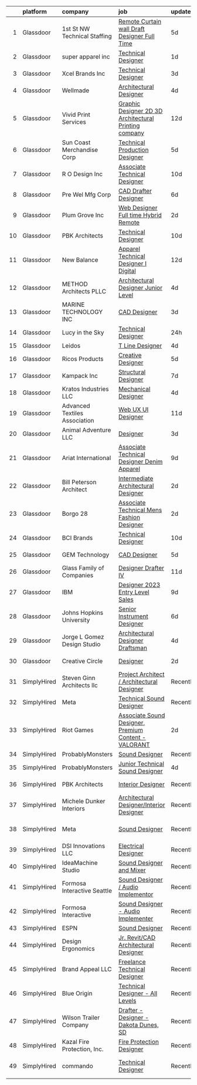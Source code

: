 

|    | platform    | company                       | job                                                                                                                                                                                                                                                                                                                                                                                                                                                                                                                                                                                                                                                                                                                                                                                                                                                                                                                                                                                                                                                                                                                                                                                                                                                                                                                                                                                                                                                                                                                                   | update_time   | location                 |
|---:|:------------|:------------------------------|:--------------------------------------------------------------------------------------------------------------------------------------------------------------------------------------------------------------------------------------------------------------------------------------------------------------------------------------------------------------------------------------------------------------------------------------------------------------------------------------------------------------------------------------------------------------------------------------------------------------------------------------------------------------------------------------------------------------------------------------------------------------------------------------------------------------------------------------------------------------------------------------------------------------------------------------------------------------------------------------------------------------------------------------------------------------------------------------------------------------------------------------------------------------------------------------------------------------------------------------------------------------------------------------------------------------------------------------------------------------------------------------------------------------------------------------------------------------------------------------------------------------------------------------|:--------------|:-------------------------|
|  1 | Glassdoor   | 1st St  NW Technical Staffing | [Remote Curtain wall Draft Designer Full Time](https://www.glassdoor.com/partner/jobListing.htm?pos=113&ao=1110586&s=58&guid=0000018354a64535a25097b1bea659a8&src=GD_JOB_AD&t=SR&vt=w&ea=1&cs=1_fc0f4c9f&cb=1663572527044&jobListingId=1008137470075&cpc=D8FBC54B4F16B65F&jrtk=3-0-1gdaachg9jcbr801-1gdaachgsk6db800-3e9a91714d056c07--6NYlbfkN0Dax8UoX6EQsni4_ZSF9vye0BkMdAXnBGZ9YnjGpfOQl0bOt3kFrViSzQFr14EqibIElTjrJZccCn8qN91SHQGUdmUk16e4WBClmLjT2aAVJ9mTfS_HZ3NWKh4A5QV6Ol30OabgCjv3lea3awZwnYsYcjEgCHP6VpF99WSoDWthMbLlFd_t1XINeYSJ5FGTAKLw2WveUIMgQ-AIy7914HSyaB3PjnNa6za7as3kYbXl-smpvIa_jRD4dlhmf0a4AIf1V_VLBA5ORx2uwQh0EPHXxZWlBaJd5mR1FfYBppQIEckP1gB1lKx2dYipKPQwSNv95EoPiIdCNKRMqDESTYLDZeL8QBjeEgcsNbKIXgtCx3NEYk2AFbmaBDXIwfZzA3djB1Fe2fbO4e7dN-HmEDfuXffzOGgU4BbmIyEeOcZsT767WOM1w_Iu2G6OYNB9UYl2WL1EGtlolmutAfPw9O9k0K99QgvwRzec0GxdToTIrquCogjycj_c46u6ge2yUSSJ8477GibkYIydbHItok1Rp4QePYf3qm0%3D)                                                                                                                                                                                                                                                                                                                                                                                                                                                                                                                                                                                                                 | 5d            | Cleveland, OH            |
|  2 | Glassdoor   | super apparel inc             | [Technical Designer](https://www.glassdoor.com/partner/jobListing.htm?pos=114&ao=1110586&s=58&guid=0000018354a64535a25097b1bea659a8&src=GD_JOB_AD&t=SR&vt=w&ea=1&cs=1_60cce777&cb=1663572527044&jobListingId=1008146285118&cpc=618B7C2C2BCBC227&jrtk=3-0-1gdaachg9jcbr801-1gdaachgsk6db800-86c4b8706e936ec3--6NYlbfkN0AZMDDE_rUF_4N9WIh4-MOWnm0nFfJ3ZxrBrHEqz_nk43ryiagCaAsvSBCAsP8IHVmwjEBUZdJ6KtHhsgTVR0I7-owHsuFvM2rL8Tscngvk4iPHg0ipyPoukRoh9OqYcViVSHQ9MNGIxMrFtPqpCYVLIU9GtjoUT3p278QQMwDZnPE8nHD37B0SLLAYzKvoTaVaD3lDJ0xXAb7ihPtTehSvDBavAapVJCopevv6nqfjo4dJFYeVR7QvZs_hg5l6qG7aNlylPBquNMAWdeUqQnUPBt4M35TCesQ5-h-r_1bdsY4WiOoUSnGitqemt2b3WeiIltrKwmxgV75q4OShnRjlMV1KK9530MszMN7knnp0YRiiJ2TYt3S0pbYdZh8tHKfUafAfPy_rLLWtGgvD3kbXUrk_tbrcEm3fKD5FHCNP3O1a_gIp-H2x4fFmwnySS7ti-FlwzIRQNMVXg5ac5GCU90Jb8TvbaND06H6j7BRoPqaEVwLSsliKmSqlzp64QuD_tl1FeoI9GA%3D%3D)                                                                                                                                                                                                                                                                                                                                                                                                                                                                                                                                                                                                                                                             | 1d            | New York, NY             |
|  3 | Glassdoor   | Xcel Brands  Inc              | [Technical Designer](https://www.glassdoor.com/partner/jobListing.htm?pos=109&ao=1110586&s=58&guid=0000018354a64535a25097b1bea659a8&src=GD_JOB_AD&t=SR&vt=w&ea=1&cs=1_1ff51fb1&cb=1663572527044&jobListingId=1008142416685&cpc=3794EC2BC9A3BB0B&jrtk=3-0-1gdaachg9jcbr801-1gdaachgsk6db800-fb0672eb70e30ac6--6NYlbfkN0AZiaPZyccuKjlre0e0RaBFeO48J0QExrO5hcuLctOVaN_M4Dm3U4EmA6qQ3xZPIUbJLbDWdZz0AUBeqYD_htdieVRMabWGaz8_XfGSC0MVmjCWkXPjfivHOIaH-rB9Ir5X8Ej4A19OVcqyye4ZYJsTlwLRmgBVplVdHYs1kKxEW-MUHs1XV1wSvWChEX0ahDdGyLdjvYBnnMUw2Jv14l6yZHhGKMf8-RfEe7xh7gica5ixUB5fQYiWuMO6C3HF0Ykx5I4ULI0c5AylHlhGw8RfJdwqlPFi1SmsRXrTegCNDYO2nVu2jP5OlK-6x-3PvAnQmHeAfZabY_8FcgrHsRtDWgiPU-A0Pe9rkQZ7XslDvxJPkf-Nc-WAeGZlQjCNkXKCR1OMFxxgd93X12vOVy7_dyatYBIL4J13PYp-Fgoyi3srWqIB4pETCjQOsjdu9bLBCfw5-BWamX7obX86ZJExMT0seAPsPuoVKh2R3-yhOYnh_BBgRplnoQniR_K98kY%3D)                                                                                                                                                                                                                                                                                                                                                                                                                                                                                                                                                                                                                                                                           | 3d            | New York, NY             |
|  4 | Glassdoor   | Wellmade                      | [Architectural Designer](https://www.glassdoor.com/partner/jobListing.htm?pos=112&ao=1110586&s=58&guid=0000018354a64535a25097b1bea659a8&src=GD_JOB_AD&t=SR&vt=w&ea=1&cs=1_5753810d&cb=1663572527046&jobListingId=1008139782705&cpc=572F3C92DFF83E12&jrtk=3-0-1gdaachg9jcbr801-1gdaachgsk6db800-3fdfd6d654192ed4--6NYlbfkN0ACu_hgM4mYOpGjE6TXudS1eLEYdlotK5aSiNrSIRlNjthRZ_bSXJWq_hOJ-BDTb7MhKHjYjqXgaDqxT80PI2lbH0aXEkLf76e59JXPi4qzT9dbsIT3oWrbysrGfe-W_VIhk-AMyJx9rpepATyG5Ij-5FtMaB3c4l_v5NI31377uk4yekz6ZJQdx5VzTGpNaYNIZVu2b6NCSNuNMjahIBbfLoVOpjCdXZO5vjUt1JCLlkueWiyOSstYD7Br9UFknGHH8iHpWAJMcJq7BovoRc56fkMY24syaG4lC2L3iqZWU-4pgCEi2ev5sS9noIFFEfQCjLgjBA94XINSHmFwar6f-JUPce_49ywO70V0k1NdP6qT_Os3Ve_8bEAulwORdYp1BZ4fpWBvOHxc7H6-wZ9VdqgWfGgut7xjTOE_NJhEJVasmLYCfHNQ9Y2M4UtS5JjQ7BBZW4wqZOdTYnogGMQBjkWV6htMUfGoUqf5De2YbDE9AejS1Wt-DXWje6JzJtR9lG9E_2yQuA%3D%3D)                                                                                                                                                                                                                                                                                                                                                                                                                                                                                                                                                                                                                                                         | 4d            | San Leandro, CA          |
|  5 | Glassdoor   | Vivid Print Services          | [Graphic Designer  2D   3D Architectural Printing company ](https://www.glassdoor.com/partner/jobListing.htm?pos=129&ao=1110586&s=58&guid=0000018354a64535a25097b1bea659a8&src=GD_JOB_AD&t=SR&vt=w&ea=1&cs=1_039983cb&cb=1663572527046&jobListingId=1008121826162&cpc=5E31031E1AFF45A7&jrtk=3-0-1gdaachg9jcbr801-1gdaachgsk6db800-6d07501a753a39fe--6NYlbfkN0ACTeRvGRFS6hadW-07x_K1RnsIE8OdH4tufuZ5eRAiXsy0w5YibZOSJfbb0t7u7knGur1MZ-GmDUvE1SOpAWM5qP5oym0oaJHlEaJyuHJIYnySQnGZkAxX0Ul4hjtIbyFip96yasaCS5Zh48T8x1riyFEQNA9i2BKg4LCpvDPQMIE0KRQzSjWGMuHj-d7J9l6CKoEe5HdhndNH7XK2gh9IfKrwoBDma1PzvtDPq65c5fHpnOi-rv9mQJGLT1bSN16n1wRL3FWAQzwGtuK_eagu4MT8Fe3DRmjIi45RSp0vN9AIfw3MowPrKg8RhijxoGeWGwxRMlVeCFhwQMzcfXwh7ZBd3Klky1VeO196HdpNAjcHpBqFOAvgiifAtOodTyQhKgpfwUrqt7WcerwtbURJAhpo2ebOs0Bi-6MbJAVilGQY_87wHU4peZfSyLbs3ooW2WcCeC0KBQVgBiyy9qiNA_lSZs2cuaHe8XBUpfmggOl5k0v3E2j1-g1IwN4Wr4Mdf3hR4TF8zj_hGEctByHqzv99QCX89sEEckE1ck1ygg%3D%3D)                                                                                                                                                                                                                                                                                                                                                                                                                                                                                                                                                                                      | 12d           | New York, NY             |
|  6 | Glassdoor   | Sun Coast Merchandise Corp    | [Technical   Production Designer](https://www.glassdoor.com/partner/jobListing.htm?pos=106&ao=1110586&s=58&guid=0000018354a64535a25097b1bea659a8&src=GD_JOB_AD&t=SR&vt=w&ea=1&cs=1_70910058&cb=1663572527043&jobListingId=1008137199416&cpc=2442D01AF70C0A8F&jrtk=3-0-1gdaachg9jcbr801-1gdaachgsk6db800-da773185c670e28e--6NYlbfkN0C5UWnRkpZ4CrXsKpIDCaiojdb_h4_6OMMlseGPRszr0kXCiys-ukeL3ozNGp3xXKif_RhDllMzCxhputbzGHIIKMSDNdoLROs8W6YfD1MQT3SZx_qi60a3qzH4wNbaig0Qe1WTIUF8eOrGtHKHJMnNWF07rRZ9WJlqKejEE60lXvUg5qhTEdjYOBCo0BVvwjwQEbxM3cRVOPQSOdXrjC2NykthV7RcnUcAnbFdDCMB6IAcjeYvbSL8eOTl2oveglKiFVsSyvM5-6wPnacq6CpWQJ8tFFjUc14XmLU9Dces3nGbeUmFVa_8qlr-5kCbn0SKE9dc9P5dRU-iOEkh7I1HM66gR6gTjR_8rIRmTZOe29CcpbB-OcIYH0ZbWpbmu0vYKHzMY8MqEEdsjH5Dn7bl3x0JJKKwaT3_zJp2hopguaeMvu0pzl2xwjkIZVNGSDWxEfmF-eaWEugGl1Maqs7G53Veq0LQg4Zz1DroADAenlniFQ12duGZp-wSjPfZd3iWdY8EK1d9Ng%3D%3D)                                                                                                                                                                                                                                                                                                                                                                                                                                                                                                                                                                                                                                                | 5d            | Los Angeles, CA          |
|  7 | Glassdoor   | R   O Design Inc              | [Associate Technical Designer](https://www.glassdoor.com/partner/jobListing.htm?pos=110&ao=1110586&s=58&guid=0000018354a64535a25097b1bea659a8&src=GD_JOB_AD&t=SR&vt=w&ea=1&cs=1_a2532226&cb=1663572527044&jobListingId=1008127065331&cpc=C6B4EF5A80B9F897&jrtk=3-0-1gdaachg9jcbr801-1gdaachgsk6db800-6a6f059a62b74bc5--6NYlbfkN0DdLn5tXN_RiyJSiFodarGZFJKa8s6F6AK0THPBWp05MWFlkDe5FfH8HLf3GFvGXhgphSEda0-ScANQdTuD1kd6hcqd1inCz6qe7qBjuVmlv4XZ-BUWa2gPt5lXRrmd0bSCOoOPnohaBGl4Vt_jIDhOrTqEM6ODRS4hXX-jCgYrutc_3ei1JE7n7sntRz6eU5lcpx4fjTithH64B19SKl7Q-AR2f_XtF_tbEwwrFQ3mRwWIkCN6pQug5TiUEkfJlSkS9TrwlhSnhgA8YLRnahcTVxmiXHtREnxtZDil1TjSikHDDfvDXVQtcLoPy3TbI5m9TCwkfCPTMm0EuqLouxhutmdO6kKu2j3tE5vt6rE1lSbxN3ReQJ-4giWalnSlrD9wN29yWmZKthmlN6Dga2cViuirVgZAqxhDigAM1Cu-hqkptr8AhjOXpJZDzmro-PE5-bQgUqjtU7MJxPwLGKkeDQsYKRBJqNwxMdScwCIjOlX-IeWw2hZEPwG53e0noLELmHKPOGshrA%3D%3D)                                                                                                                                                                                                                                                                                                                                                                                                                                                                                                                                                                                                                                                   | 10d           | New York, NY             |
|  8 | Glassdoor   | Pre Wel Mfg   Corp            | [CAD Drafter   Designer](https://www.glassdoor.com/partner/jobListing.htm?pos=103&ao=1110586&s=58&guid=0000018354a64535a25097b1bea659a8&src=GD_JOB_AD&t=SR&vt=w&ea=1&cs=1_1d8d8da1&cb=1663572527043&jobListingId=1008133479848&cpc=721AD2F95FA15260&jrtk=3-0-1gdaachg9jcbr801-1gdaachgsk6db800-c577bee8c3fd5943--6NYlbfkN0DqBLQZNPUdQigDZuXrIinyDLFoYEZxtKSO-x7jr0lSaz2EqCohlXLFrHP2-tcm-Wf9dauRiqY0eNEe8dHkbsCvSrAcaZAFkY5YqIYNo48imjE1BbBmjI5kTsxgygXupIUF1PTnfJ6ZZbDrAooUdUZk0umF7w3OHGDtBGdm2-P7SRDM3hXAOHMa_85FCONX42lZ2qyBDYpUKYm7sKTUoRVGb2Rqc8GAf2GETm8dDCPAGdYrIpDG_HMNHwtyKVJGPGkMVDrHDxmq_FkdpYxBoyJos3o6BWjR8D4xJ78U2kiLDL9AjqK7OIVE_atH_17mbOVmn5NbWuzLlC_cFUF8dw7oiO4UO_4cvnltAXmKEONOoOpTv0fKAtSMpZ3ESCS-_7EIVRZ2-5G70lUHQU_buNxKDC65llj1Vv_ZSjHv8k2cwDDqRvSNXD0kA0Up4ChYZy1tz5sn6YAxld1GoIrXfo0S26zgtphAg0lVoGD1VFQbfUWQcJeU1_oEgopemdwPyvY98KuIgg4jMQ%3D%3D)                                                                                                                                                                                                                                                                                                                                                                                                                                                                                                                                                                                                                                                         | 6d            | Omaha, NE                |
|  9 | Glassdoor   | Plum Grove Inc                | [Web Designer   Full time  Hybrid Remote](https://www.glassdoor.com/partner/jobListing.htm?pos=121&ao=1110586&s=58&guid=0000018354a64535a25097b1bea659a8&src=GD_JOB_AD&t=SR&vt=w&ea=1&cs=1_b8426670&cb=1663572527045&jobListingId=1008145018782&cpc=B576E40E3A51D23B&jrtk=3-0-1gdaachg9jcbr801-1gdaachgsk6db800-d254d9071615cc85--6NYlbfkN0B_PSc7daSNhlNR0QDA1neODQWLhDDIWMNmJ3xpe3-fTjnpbXke-KRBIFipgV-f1nIc6P1xiXu4Y8UAtywwHznROGTK1j1cEaUg7gAQBBIZO9yZNgOHupqJdgP9aH5_VI7gpLf8AcH--nOnCcbrdwr5_maxvr3H6uQcrdxF38VxACpxmTx5wduq0ox7lpJWaRud9IgXQvhMeeAm9UlLffonoyy6DL0lO4i2NUzOMyUJN2ZX-AeF4oGF7uRedoZcUix_jblZzsvIaj2yBVrnsUOpNcqSeUuLGwdWPENsu6WDFLol-JPfYhyY8IlRa6PBCIixLVwdrG0EOC2qsasB1mphLejfuNDr6LTA6oYExadVsTYBW2Xb4bM5ootxxoQN7WP9qmFYgbtSRGACnVXJadDwj2WFgwks5V4-Y5npMO2prkfYXMjrV2iIvp6xG4_C5BA15zAM8kOYS9SQV09etY5OcEHS0zWqyZl3GyjxFqhFTkt6eeMPagPv5w1ZOwMMarE-lFqtE8EagiAkksCajPIw)                                                                                                                                                                                                                                                                                                                                                                                                                                                                                                                                                                                                                                    | 2d            | Cary, IL                 |
| 10 | Glassdoor   | PBK Architects                | [Technical Designer](https://www.glassdoor.com/partner/jobListing.htm?pos=108&ao=1110586&s=58&guid=0000018354a64535a25097b1bea659a8&src=GD_JOB_AD&t=SR&vt=w&cs=1_ce4d5f96&cb=1663572527043&jobListingId=1008127107602&cpc=FCED461B507F18C4&jrtk=3-0-1gdaachg9jcbr801-1gdaachgsk6db800-d43535a1f59fab9b--6NYlbfkN0DoN2eq5BzKfoDMMf8HsCdDjgZQrWdmGJwZKUOuVLdJv1nvfNZMz9Pk-0uOuWNrfrr1vR1_6u5A-ebipbE7jdK8aKD9ZUC9WJVH9O_JaH1pPEs9DL95Vb1tjDOOZdeWAaoFXtonGS9-ISRPLo5SRjc07vG-IqybKSpSkMWqUMAWTzxBO81lmVexk5yjbouJKwpiR-4ljMaQacEj9XVx_OhgaSXjhElUMRFS37lYIH-Ys0_zf0WFlgeSHniwVF1NOsD8WGyrGkXfBr7U2lizI-076LJeZZd7KaD33gvVNjXYYNuGFPjwSg2JSJI5LyUJV49yY2MBsIM6cIgtVd_AtNhuDsFLH7Q6Z5J7pg9pyJAIpVtZPIB6kmjSMCQZkOXRmTIXvDcvZJZ2YCHnpznhqcaPh6owUWDD_f9Pxd0SPApJteLR0ln1l7UcgsmBYa3ViE5N79Bty0I7I__X94S8hPiH1hn_w6GimW8%3D)                                                                                                                                                                                                                                                                                                                                                                                                                                                                                                                                                                                                                                                                                                                | 10d           | Houston, TX              |
| 11 | Glassdoor   | New Balance                   | [Apparel Technical Designer I  Digital](https://www.glassdoor.com/partner/jobListing.htm?pos=126&ao=1110586&s=58&guid=0000018354a64535a25097b1bea659a8&src=GD_JOB_AD&t=SR&vt=w&cs=1_81c863b2&cb=1663572527045&jobListingId=1008121565696&cpc=75B6770C194DCF89&jrtk=3-0-1gdaachg9jcbr801-1gdaachgsk6db800-caa991a41a1d7283--6NYlbfkN0A-NHPE89aMEoKiA8B41Hae2nLWj54W-Qo-xrCvCh0mhHD8GUsE6Bc1X2xP3_XkCS5wGnEYOWzN4bBNNX3rQc64RUPxBSuMuB3Pzi2alplLZrarPEQp7JL7XE6KsqB28vrQtfn9slL8SfrgvMWk-P2w1yz6rnVhcdZX-OG0yoIZnLeivGtXaEONO0907ZE-B6VnageeRiuum2KyL_sIhhDtM_-UYJ4O7SjE1MAd2pPI72bZBFRKCpbV28am7AwFvyAZ4B2q_nTuRqduQlnWM_mpTOM31G6nuwE_3LsJkNjM4euQnCyNbKigKdsSI2Md1173Z-1_mzGMI17ys_h1Yvic7bwQVV2MU3m-HxrcKXJrAeQQmt58qBcC2INmojXF77YIDHUcniS3cD7dmCDMcjnc2NlWtGnkEcqvzTF1CWEOC_xrfBfB-I_Gbpm1BJkjY4xYDvLeNgxGWjvhSwgkXprN-W5EXwGB5fQAHV777mvU0vOQUkxnFudJzt9PLwKc8SF3AyF5quukTYdVIIqYzik3wJHNx1N-JI_cyE1tgn-A83cilMaP9fDDmEsRI2nLDbRLEUUnwTyQvI55XfMhQpzm)                                                                                                                                                                                                                                                                                                                                                                                                                                                                                                                                                                           | 12d           | Brighton, MA             |
| 12 | Glassdoor   | METHOD Architects  PLLC       | [Architectural Designer   Junior Level](https://www.glassdoor.com/partner/jobListing.htm?pos=125&ao=1110586&s=58&guid=0000018354a64535a25097b1bea659a8&src=GD_JOB_AD&t=SR&vt=w&ea=1&cs=1_907c29ef&cb=1663572527046&jobListingId=1008139477616&cpc=BA15C3E50D27FFE8&jrtk=3-0-1gdaachg9jcbr801-1gdaachgsk6db800-730ea9e80ff0cf51--6NYlbfkN0CO3DEfAY9A68AIVwcxeRGvQUfeLcLgbZIyCfLEHxv2SRUguGQXX01tauBnKbwiJi-mHO_UVKTkaEtvjwLDJXQBP8NX98HXR7Y9Hqd4iEpvUiBi889aqHccLsf8k9cG59role7ayPcH8Lblwp_e1HrzlBEh1TvVLBefB7FVEAGoDpuvBLIDoDFg-Xf0o1e2kbvQ-_PSjNPVSATlprYWshSWhPNTQ6qggKA8n6H6CTkW59L-ASeSa2_8I9MUTFKwtkoixIUca8Z78sHKfilXAcotp4xFXPIdRsbcEGS2Kij-27_hK-XXI1406vsZszJ4fMVTIke4PCS1VsT3oeowTdKCX3MbzrsZSNKM365fx5b2gq1hzNLnsB8LqD9TO-h07QDqjbSiVhgGe6aZ2bYqeX42RpfNmm0mbz7pi4qNSE8EIxLCcJ6-sVr48zV8WUf2YiscXgTSXHYewl_gLOvVkd6Duo7rkgZQ1hsIAcckUNJjaTj_DEgygEkhWqesLMmpVuQ1o5VEQtUtI2bvH4WTywoV)                                                                                                                                                                                                                                                                                                                                                                                                                                                                                                                                                                                                                                      | 4d            | New York, NY             |
| 13 | Glassdoor   | MARINE TECHNOLOGY INC         | [CAD Designer](https://www.glassdoor.com/partner/jobListing.htm?pos=111&ao=1110586&s=58&guid=0000018354a64535a25097b1bea659a8&src=GD_JOB_AD&t=SR&vt=w&ea=1&cs=1_a139197a&cb=1663572527044&jobListingId=1008142820997&cpc=F7BD8DA794B5A532&jrtk=3-0-1gdaachg9jcbr801-1gdaachgsk6db800-c552712f3eff5b97--6NYlbfkN0DnKMeVWGYxsKGFehO7h1fu9D8UlMYr_tQSZ34UPFIU3SpKgre8vLyI5_4N_n5LqR9MxCEkWtlbstk7N8MWPHwzuFPL7imSxtLHhLpz-HPOI6F8W8RtHfhM8Z8Tknw4qdusNzsTZLKLGm2zazv5GHhs3hQLa_WHrdKhEh5hIY0n4tNKBY2soaM8GVfxkMqEMMa4QonoBSr811iabpBht5sK5zsC22PYu_yJKP29v0mU37zVFLrVJRGEWYhG043jxh2a0giD2wVAuoi96YCKRH5dZC1HDXE290qunyCGUnezLbehprv0oTlK68mOM12EFGtLFD6kcuxZ79-8NoUdpWJcLgo2jHELTiOy47wA0vveMgOF8h1geRqwnCAC6GwhI3s7VajvI8jLkkV_I8NE6J91NV6RM9cc4goDfsVwRmFoS_kz1aQ2EA_OjULrwcc2L9XZLxIjGi4ZS30DavcYvyoDY5iU86SEq04A562zoW_EIWVHZAQ_usNU1oB3dHIDpiGZGeUuK2sFPQ%3D%3D)                                                                                                                                                                                                                                                                                                                                                                                                                                                                                                                                                                                                                                                                   | 3d            | Wentzville, MO           |
| 14 | Glassdoor   | Lucy in the Sky               | [Technical Designer](https://www.glassdoor.com/partner/jobListing.htm?pos=115&ao=1110586&s=58&guid=0000018354a64535a25097b1bea659a8&src=GD_JOB_AD&t=SR&vt=w&ea=1&cs=1_85ec2c44&cb=1663572527044&jobListingId=1008147325335&cpc=59DF70BB7E75A6DF&jrtk=3-0-1gdaachg9jcbr801-1gdaachgsk6db800-e57420db33678a9a--6NYlbfkN0BHIfC1zsKGIu0R3teaIu8liT7fbRNLaQeDQfcPJweUK3vTeD_DK7dPNXKQi6WgmOZn3W7Pp75cxYGoTujVeH1kbkXd4zRAiX48M95Jcyae5Hc4gSfmL_b_dMFScWiWFik2y3L4SZ1njdqA3Ef8PJ-PGi7xtLHsFICSxf7nocEIQ3uKzRlkthsVsG8o5iBPDspj-qXCIp8oOQGMNbrkhRJ0bgbQDv-sUB_Vdtow2omst2Qeb10Aa4XfHpuqH1SJmaMvAGs4EmZTMhgB7nruXFwKEkyifvJ-P9N3SU2hzJFKObAF1OVXXBbbbfcKDgUqwOC_q7x_mArqbWTofEKyolHczWI_i_HVgWEOUfvxWH0wxuoq1vP7yv5xxRiIoMV7VmWLr7k5Tat2fbUVVZDNHwNXt1NIrbUfvsEzicyG8zvIxJYTaAuBySDVDbwKjSwJ4McpUHoFr9L4LjBlAdfmbvVMbMmfHIv2TeV_84F-42BzQmPChgwpwbz2zo2mqfyFV9QFhVte8HYxKA%3D%3D)                                                                                                                                                                                                                                                                                                                                                                                                                                                                                                                                                                                                                                                             | 24h           | Los Angeles, CA          |
| 15 | Glassdoor   | Leidos                        | [T Line Designer](https://www.glassdoor.com/partner/jobListing.htm?pos=127&ao=1110586&s=58&guid=0000018354a64535a25097b1bea659a8&src=GD_JOB_AD&t=SR&vt=w&cs=1_fcc1e6e2&cb=1663572527046&jobListingId=1008139939161&cpc=CBEBA1A9D941894A&jrtk=3-0-1gdaachg9jcbr801-1gdaachgsk6db800-7b3aa6fb93e1e9c7--6NYlbfkN0CZUO70VSdYKA8PR3jfrSh5ljhqJhfDt0PzQCMubt8cRihWbmqO_-Ccw6DGinMZCyJ44qOBz0TUFwEUm9tkKaxW4IQUXeMBbQvpqG8xBq_L1qQ9EObqvYYjaZ__WPEqFX2BS0wBHeXAz2Ce6EmpgngxQRKxFOd6upkWMDjksiZy4XwKw8QmspI2ruFSCad-F4USYaFfuncEuC0jL-UfXqjvq1anY2sOns_HR_oyWFVFlXCL8MxpYNeoYCsbJlC89wtFhM9gidnLjRV-KR_XN9nXMGcRuJ_3ep0Xb0JU-yIeBkz2wPOPC4XweqanvFLABI8f4ZX8njcbjMVRM1TQKHjeOl0yQXLU4Bonw2_Vu1ZEfoqxrGmjLjl5vd3f3UP9nFHQCXghuyHpsRSk6x0HZgCAHCSwr1g9Nj1D94kmZpt2Hj1Rpr1j07m6fIPiW5IAmwOfUPxe6aCbFZnBPvZEEkZfg1r7MLnXJZmp337IQVC5-B4iT8bvUuJq1AViei_2vAqyJr4AmGhv08esVc0-T-7zcZsRexhK57IXPpzFAyQIHqMzbW49olo84TTu815dvq5dRPUkQfwU5S9O1cPsqRe5Rw-szLPoFli5Es6Mg0KLBw%3D%3D)                                                                                                                                                                                                                                                                                                                                                                                                                                                                                                                                                                     | 4d            | Chicago, IL              |
| 16 | Glassdoor   | Ricos Products                | [Creative Designer](https://www.glassdoor.com/partner/jobListing.htm?pos=116&ao=1110586&s=58&guid=0000018354a64535a25097b1bea659a8&src=GD_JOB_AD&t=SR&vt=w&ea=1&cs=1_998aafb5&cb=1663572527044&jobListingId=1008136788234&cpc=F1F9710DED3F09F8&jrtk=3-0-1gdaachg9jcbr801-1gdaachgsk6db800-94aea70df87f3616--6NYlbfkN0C7hRoe8dKM91MBFwFMF3XziUlEj4l34Ns_Gc5vUFVJG4FTK3J2_8pq3mg_VngoBsoyHaJuwff-cyJFqlmQS3F8KkjiDOJZRUcQQLnXpJchxqbWTRUu8KgMWmnLV74_AUvj3dRUcctlXYLGF8lFZ6btcCHoSX0I2R1H3009YKqv6-KcglTwWf4kfgmBQ-ddxwy0DegU4wz8SlE6y69NiJBJPBOUCTiBHx5IqtyPu70vFXjjrUhh-dahMYmBIXl0aGVuOvd6_SLGs8Jjloehj018sHz7_S8zPXRx4dOP1vscLZvCay9lK2Mv-YWO685t-JhBIc5bNAY9riyhpZ7hjuhv6A1rEK7m_efEQeXCf9ip5TgXwSxgAlC3Aklukx1tDRh-LF1cEJqD-xmxmLno1a8fjL1QPpZ-Dt55ygNelAXe25gOde5VNcWvTG2BvpjSk-QbAV6LXW_sMRPgxDUk7pAn2X9WO9DwyfitxsQVNeLlTHZGQwKquSxmyYir3Vd4iyc%3D)                                                                                                                                                                                                                                                                                                                                                                                                                                                                                                                                                                                                                                                                            | 5d            | San Antonio, TX          |
| 17 | Glassdoor   | Kampack Inc                   | [Structural Designer](https://www.glassdoor.com/partner/jobListing.htm?pos=102&ao=1110586&s=58&guid=0000018354a64535a25097b1bea659a8&src=GD_JOB_AD&t=SR&vt=w&ea=1&cs=1_2b24430f&cb=1663572527043&jobListingId=1008132375357&cpc=CFA39641A7A04FFE&jrtk=3-0-1gdaachg9jcbr801-1gdaachgsk6db800-53beb2f25d04853a--6NYlbfkN0DeyJ4CP5CzwT7broxeUwKBt3co1QwKwWitRQqJu2WRZ7VTCBHWaFrMkiNi36-vyiZdpIXPld7e7cQL9hwvIUxfSWFK35_dzH3gtsMurDeUhhrRkOC03svqs1UTPcDvztMXMzRLAV0tuivAPZ-Usbo2KDiCZqFfB1RxtmMryWFN-oM9AULwYIrRe9vHymEFUkKZ9YLtzHsGeNiEu2UBDggJ8hvPhI1pD1PN7hZK4n-y4LhdlI_ir5bqT90G9xHj-N-RhO21OUpbLeQsPsumXywr1GoN5tcFRWi2b5YbTsvxLpxSTt9CrclCm0IMpW9vWtf7Vj0vQSoS1zyVhT7u18tw_jSp-msDEi_2wt3-ORVfmLNBVszqlrYAE2aMXlkS3LwzUOB7zwTriZMMMVQG8ZoLvG_z4z1bYCadeIb_pHHBfIcs52Q6Qyp8URWlnGT1sNJwHqaR704BqU7c3LAUbn6T82CXRcybwCPmn-eWBXd4pfoONWitReB_FkdRzWMVpzC_TkQKF7EKLQ%3D%3D)                                                                                                                                                                                                                                                                                                                                                                                                                                                                                                                                                                                                                                                            | 7d            | McDonough, GA            |
| 18 | Glassdoor   | Kratos Industries  LLC        | [Mechanical Designer](https://www.glassdoor.com/partner/jobListing.htm?pos=118&ao=1110586&s=58&guid=0000018354a64535a25097b1bea659a8&src=GD_JOB_AD&t=SR&vt=w&ea=1&cs=1_eb746d96&cb=1663572527045&jobListingId=1008139166957&cpc=AE9F6614D4EC1B58&jrtk=3-0-1gdaachg9jcbr801-1gdaachgsk6db800-fa21016ab7eec0fc--6NYlbfkN0Bi-g4OEguhQEx4pjzkmulzkFDPdVMQm6g82nLRMcVRUPhuZxF0TaNmbIfqsyu84hkBoOgQYzjdaMcxkfTIleEjyzlXZDzX03273KK4QzqPvCdUskJyLXXZ4ZVK3gFGGnQSilpeSmydKJRzSXMQMzmXaCUx5Lx0x7rWoo6k2d_NB_urN3P_rpUGETIPOGmprtoQJT-MVMQEh2Bc58vuoFMQ0jMQfbvshu816O2VdlEPUb4wYCDZhv5hRPlrIHQJ9wZ0wvDQQO11Qdr1ctqkHRxNkujBNrCiVPT3PumnHPEgXHUrkEnAcecTtf1qGqIWKT5x8hEQfhaYECBDiZly0uIptXHT1T0ZgbOnkPCnrChV0mWA69WQQuQM6jLMdSinHRM_Y_u84CjlV-Kkk5WIqKEs6IKHUp9wgqG9eMFtEmoT-zvyFtMGUVIAn8CHDXzW6O9U6BhVNvmYV1OG3pRe8ABKHBDjoT0x2txH_DskNOz5-jgdLmKz38GxyHJ_tbnJBZE%3D)                                                                                                                                                                                                                                                                                                                                                                                                                                                                                                                                                                                                                                                                          | 4d            | Denver, CO               |
| 19 | Glassdoor   | Advanced Textiles Association | [Web UX UI Designer](https://www.glassdoor.com/partner/jobListing.htm?pos=128&ao=1110586&s=58&guid=0000018354a64535a25097b1bea659a8&src=GD_JOB_AD&t=SR&vt=w&ea=1&cs=1_1fd6ae2f&cb=1663572527046&jobListingId=1008123545453&cpc=217C45A42544DB93&jrtk=3-0-1gdaachg9jcbr801-1gdaachgsk6db800-8f0f2da3bcb0ded4--6NYlbfkN0BnYbzg9_0OBxfyaC-dC2htIGp3bt0r_Vee4_7uMe98bPPG6yOg2WXqdwhbC791_U00MfwPJQISugkbvt-O9m_o7FpwY2dPKxYlvJWF88LUJU6-PJiA7au0MbT7IIdJhkiVldQN1GCcaP9tiJbH74WPbddeicnz4Ug33P_R2i56xQ0xZRpWPjA6-NfGZjbRXWvpw-ZJWBsJf1p-rWygYie2moXV_OCysPSQdcVIPpp3Sgqbj9ZYk76NGEmuvNnlFV_2Py_ufX6T93Gcn0UGE9jOsBcIWb3gYNg3i8lzE_HC_MGm2fLb8FnK0zlOQfulxhV6KhdJ3w32D55krFltJHnnb5C9YyoHwbDTgG5I_mX-1mEvE9YoJLMEl1DSZ5BgivYvXP4tOsanPQWCW0Ii-TvTfrj6_cy4KDvQgvkyBUMGKjHLuSs8TwCDWlhO9zNhQQLUuL4jfpiiCEm-uzGwPcacIB4CjOzVr9GnrhYc9nXn2hQbTdJ_npNp)                                                                                                                                                                                                                                                                                                                                                                                                                                                                                                                                                                                                                                                                                         | 11d           | Remote                   |
| 20 | Glassdoor   | Animal Adventure LLC          | [Designer](https://www.glassdoor.com/partner/jobListing.htm?pos=123&ao=1110586&s=58&guid=0000018354a64535a25097b1bea659a8&src=GD_JOB_AD&t=SR&vt=w&ea=1&cs=1_7f335878&cb=1663572527045&jobListingId=1008142599857&cpc=9FE5D8D7282D4400&jrtk=3-0-1gdaachg9jcbr801-1gdaachgsk6db800-4cdda9c1c412b6ab--6NYlbfkN0CqTtfKULAIY8G3emtqEe2eFeDBhpSrE3Q9YXdTXeY-yP6IoMhZvJZAYKvxLuAuzqarsoaYDQmhhue9nn1Oii2osifnc1u1JOrsKl1138YxqF1xpILDVDe5hJGnJG6LAwKCTiVO2iMLcrJOAxpYDTrSVFngD8hKem3p5v6Ro5_qPWAzAVmFHuFuc3Lz7S2NnjnnUMcdMEODL47GeFop5g3HaC6grQm6OkhqV9xjgTlNZzvFmBXLBgzOpQsLpeuHSR1G0_dDpfgA6d2-35AeeTlJ-L4zAg7WQL8pGEWF4m9XGNCc33DcvrpgHm3K2t8NUsjFgwQmHLtRcTjk1tURv0nRbs0LTzaTzCs0nCJN5olkpBcWEi5AEQzH0n9rfOD-Fw_Q8PUCxkwI0t9_XMhJr4h2fFV3_Luj9Smx7UekQoskAUMeNlnVwYL-VwBST0sRdk8va8HUo5ozkyXcMiuZa1uFodV42m0lUk3wN53wDRh6XeC7wzb54Hb8TC6WKiytt78jayGVP7SkCw%3D%3D)                                                                                                                                                                                                                                                                                                                                                                                                                                                                                                                                                                                                                                                                       | 3d            | Hopkins, MN              |
| 21 | Glassdoor   | Ariat International           | [Associate Technical Designer  Denim Apparel](https://www.glassdoor.com/partner/jobListing.htm?pos=117&ao=1110586&s=58&guid=0000018354a64535a25097b1bea659a8&src=GD_JOB_AD&t=SR&vt=w&ea=1&cs=1_f7f7a572&cb=1663572527045&jobListingId=1008129029748&cpc=A356F292FF34F670&jrtk=3-0-1gdaachg9jcbr801-1gdaachgsk6db800-25708ca125851eff--6NYlbfkN0BdTvIOSkkhPqk5XtEUUxYF-c2JPALm44YEsBAniHG49kIvUwhJM3zakmZsJ-srqddvtDQF57vEfogU-1cJ5AImiB-OnKMgskwMWVXyxOfJsCYSUZcIqKELsWp7m43HcOte1AIwULc8qkfut_F_03hNlLRPtLh4UjTwUeIB94a0G3ppj44BFUiVzcXrQItf55WtowuA4wWdSVqc2l4n521ErTL4zoCrEbTksw1-NKcs3p2QG67O3CqMt5YecBKOQHgNtEAy8vSIXFBYeVRbWD5r5rby7L72nFTdKFZ21P4Xn3LeBo89UWN_UloH597XvhzG9SyD7qVHvRGWg3lacxPX6c77jJYTW8kmA9warecepJVj_sLHQd8KRF1EoUFjmVxWwyZ7ovB5oLKQcDSgDXfxthdMrqeWCsczw8bKa7uc3M92vm-iEXf1HrClpId8J65aAc3z41B7jaF9anjAchyZk-4LkG6a8Bs3q46LIQGANfh0g679rWQ4-Ji0fkW5sHPqDHQMcwxm_DyIA09_078kYHszspm9Qo2cCMWWQG0SWQ%3D%3D)                                                                                                                                                                                                                                                                                                                                                                                                                                                                                                                                                                                                    | 9d            | Union City, CA           |
| 22 | Glassdoor   | Bill Peterson Architect       | [Intermediate Architectural Designer](https://www.glassdoor.com/partner/jobListing.htm?pos=130&ao=1110586&s=58&guid=0000018354a64535a25097b1bea659a8&src=GD_JOB_AD&t=SR&vt=w&ea=1&cs=1_6a0e079e&cb=1663572527046&jobListingId=1008144845984&cpc=39A4E8CE329AB187&jrtk=3-0-1gdaachg9jcbr801-1gdaachgsk6db800-12edb2fc79f1d6e4--6NYlbfkN0BKgzQyzTF1Q9mOsR1amaS-juVGLjHt5Cdom-gEF9y-xaA6VVL5_C6wdoxTGM9e9ySI-PuGjnU6719-yRuGeTs8Uopc66tjHu6RoIp_coyiPYQ-HP-SQD1Pb3BWKsKGzM0qXz6_LTWBvfGDBfqBfnG88R2G-xUA_mtmrgbvzjq7CAVoVunLVWRHzcefJ-DJTuf57PjtCtjwXoftuMjjOA5pBMHjMS56QrMDrHjTu2OK-wIoJ67ZBv5oAUbm-pH5RbCxGibnFqa009a9V_cOQy_Z4p_Rn08hljK2e0zNtswuM8g_iw0BSVMQzmMODHiYln_RDqXCJsrNtfEW_HByIJVNJIlGsMbNJz8iQNQTWXNuywclYy4fB7IhsnINwClO3zfIEKHKDoghfcbU1Z51nAPjxk0sNONvxeb3nACXwspMxy_r2m1LBD_yEzSYxAgT_UOKz4xlGsr30LY9mSfjBvURpfSuFQR6cjn897rbv4srEpVlwHc5n-wlUsDEqG3DrJogEbyJ0Ab3VIK0HQEInwb_)                                                                                                                                                                                                                                                                                                                                                                                                                                                                                                                                                                                                                                        | 2d            | New York, NY             |
| 23 | Glassdoor   | Borgo 28                      | [Associate Technical Mens Fashion Designer](https://www.glassdoor.com/partner/jobListing.htm?pos=101&ao=1110586&s=58&guid=0000018354a64535a25097b1bea659a8&src=GD_JOB_AD&t=SR&vt=w&ea=1&cs=1_066d759f&cb=1663572527042&jobListingId=1008145010786&cpc=A4354B06E837AE94&jrtk=3-0-1gdaachg9jcbr801-1gdaachgsk6db800-2c6a5460749bd815--6NYlbfkN0BKgzQyzTF1Q9mOsR1amaS-juVGLjHt5Cdom-gEF9y-xaA6VVL5_C6w3fS-G_PAMfEcOJSqV6QY5ohXz_N1_jvG5eyS8mDgZu_YfUr1Dc5V0a65izhkxKETtAqVwBUo9DVEuo8Ut1gkbRhF2M0FEyopv_EtjNwXg9ft65KoDKVpB851krECRl2cd0WbHkeXdp1gFcI9Sylh7Se6hOTPpXzUlvzr66dJuY8-c31cvpnJ_j91Sh8xfNAU2DsWuhLhysDITVNpocdrhGsmwvFp7TpeeZ30izs7XdQ0HK0IajzHy4madj7ryFz6ln3TCgqPcUci5EXD_NQlDoN4KmZOnxWKnUCQBxTw-3y3mJWa63-nOOGyP2_x49J6pRzYpadUL2WiAF7H307pRANDVo1ryikAN6Glp6BIJZVuC5A7Lg5HNgvjxM5TxNllaTlr_jAecnOZclRM3ezOuT1l0dzzcfSby1mPKQ71RCoyM90HTuOw0RcG8AH6SKJimOrKOnlB8YzXbORXJC2VGPmuS_2d5ImhrTXQyPutDt8%3D)                                                                                                                                                                                                                                                                                                                                                                                                                                                                                                                                                                                                                    | 2d            | United States            |
| 24 | Glassdoor   | BCI Brands                    | [Technical Designer](https://www.glassdoor.com/partner/jobListing.htm?pos=107&ao=1110586&s=58&guid=0000018354a64535a25097b1bea659a8&src=GD_JOB_AD&t=SR&vt=w&ea=1&cs=1_1e437257&cb=1663572527044&jobListingId=1008127305826&cpc=9BD6F46E070D84F9&jrtk=3-0-1gdaachg9jcbr801-1gdaachgsk6db800-f022f92527af52a5--6NYlbfkN0Bzkuy17zoNwKMVjyusHhR7JNYo3SmelKzW8jp1Pa4Tk2raGOEy5KgPaSY8Cy1FQTiW9lpKGbNDK3FgbuH07q2AeFxVSyXeaxt6jkkm0rPtHqvvOthp3yhhq-vpy_oARSP1Q4I01e2ysItWMMRB-xbKbo1pjPCVXX-sVF_0qr1quoGcwhWA_x084PXtrDoCBO4eKYkXNRjtTrG_E8cPLnZ_wUz0Qqo2f85TTg15muIMrF9JO-qgLuoZeTAxTnl67qj0taQqrUwgZblgm82XBcZmzdlrALuKUUhS5oyNWZ-8UsTxrbvdX3GkV65NwyGRFhOQqZtYY6VuZuZTIaJTcnt-Aq9k_26dRujmX2SnITjUqNr_jn4me1eTanak8xp3Q4haPcHImDaYxYSaqtc8QeG03FjxavjKsxOcozS8RsbydLTGMqfLfZ4NhSMuJDdgJl3ZS-qaYlkXjwjTcBe0LnCc2jMfpzwADnbAzPvLEd1GpsCLmmXXL0cQbDxD8KQ-ClY%3D)                                                                                                                                                                                                                                                                                                                                                                                                                                                                                                                                                                                                                                                                           | 10d           | New York, NY             |
| 25 | Glassdoor   | GEM Technology                | [CAD Designer](https://www.glassdoor.com/partner/jobListing.htm?pos=122&ao=1110586&s=58&guid=0000018354a64535a25097b1bea659a8&src=GD_JOB_AD&t=SR&vt=w&ea=1&cs=1_1c6578be&cb=1663572527045&jobListingId=1008136451974&cpc=DE56C24FF6DEC286&jrtk=3-0-1gdaachg9jcbr801-1gdaachgsk6db800-f7544a253d30438c--6NYlbfkN0DlcaguI4sweZRKJTadbViwUmuipadyC1IVR7LlJxAnY6-DG629ozWQxJa9hQht6fQ42Jge6XkRsQndyKoxxMQPsjYtjsDn1astlF5gR35Lo-vkt1GuCxOowR9ewTyavzbf1PD5EZW63VXJR2zrTdcL9ei95e08zeQVGKl1WOaopv1Da2yl9mhtgCbs-4vpaNUkjXk0CPD-x6VRgWiWMHtqGbkepkztp5iw7f0E7dYUASNE11uOL5G8TtHuTUQ_7PICIKKCOKnXC7twKK7lrD4maKRq_DG3iDmnsiBuAuSc4wp5EvDPzRfsBoAJNhpYzcdt0HuEyLPRpWmMWHo4dOESy2W8tkTSKyJJxNhuiHhY8K6oY64lZfqhqVb2dGdWLaffFg6dqHUC_l53uaGIpm6BAMOHpDpCcC5EMbXAtcTQuyMgckXxcFjHiTkcuHrEw9ViVxrj4xf2n83x9uiLNdeswhDSykxnHRg3uWMiB1_TdXFCZE49r4urDYPg5nIOXBI%3D)                                                                                                                                                                                                                                                                                                                                                                                                                                                                                                                                                                                                                                                                                 | 5d            | Oak Ridge, TN            |
| 26 | Glassdoor   | Glass Family of Companies     | [Designer Drafter IV](https://www.glassdoor.com/partner/jobListing.htm?pos=120&ao=1110586&s=58&guid=0000018354a64535a25097b1bea659a8&src=GD_JOB_AD&t=SR&vt=w&ea=1&cs=1_03e4a3f5&cb=1663572527045&jobListingId=1008124327181&cpc=81AAE51C33FDE227&jrtk=3-0-1gdaachg9jcbr801-1gdaachgsk6db800-9d19aaf77a4c1011--6NYlbfkN0BqwV9D_Sb60k6NVRlUd93qPdfgvcIPVUKG5c7ouQ0b-ZK1HG7Uvdun2mtuzYnaUVXfPUw_KPPzaktIEa-JW6XVquPgeGKgrsVN4lQsMenMDL885UET6qMI3o9_npYaFFTNEzlW_iYPK-OmBiPDFB7Xw2d7V4tQ9WdOZ3zO4DMr24ysWV64jtNZsK2mD9V45ahbKdJt44aA1lrfwyWhke8b2yQl04KqZfQQhrmnt8_B5nAh3wbfeNBtUnQ7l80Nxy-p1NgX6NJQtC2yQgLa7MoHGTkkCg2nLg06-FYFpWKm6diXaUTKqXTAMV2rECMiFKd6fldl5bFmKJi8-SUTWlYpYrzTWCC9OxTPzirwcqkGjw-dWXnwQTyYXdz4bSigcYb2ApdXywQDImJOVRSojvL8eUzSnGrFx4Vh_yMtG5ismyT41HJ8sgXcZVXmT1SPzetX3krh5XyJJ3_60aDZuevg_3z9wfUuh8pmtLc_Y4U2yyvpGkN_4YMKsICQTjzmUdVKBsxaRmT5rloxYA6WeeKw)                                                                                                                                                                                                                                                                                                                                                                                                                                                                                                                                                                                                                                                        | 11d           | Midland, TX              |
| 27 | Glassdoor   | IBM                           | [Designer   2023 Entry Level Sales](https://www.glassdoor.com/partner/jobListing.htm?pos=124&ao=1110586&s=58&guid=0000018354a64535a25097b1bea659a8&src=GD_JOB_AD&t=SR&vt=w&cs=1_b36bdd01&cb=1663572527045&jobListingId=1008128772292&cpc=217C45A42544DB93&jrtk=3-0-1gdaachg9jcbr801-1gdaachgsk6db800-ac67045961d7dda5--6NYlbfkN0ASsx9s5kYVCGTGnmC6Xh9NWSoe0erEY_uce-MxN6cSfhCFF8tPJks6RQ6ru_yf5NKDqaMcjlkCnejbZMc2kfmAeFytjFSPIe7XmznJcN8GPtPmY5Pv77bEvtALpt3p2I6vWV56CRZ5FkKIQsQI59-GlTpq54Y4bvmWQCWd13zv5NXc1uDLpREDW066_CdHWuEOtuk-7_DhrTc-AtTLnRMmqfmq-zku7N19_B91VsdBTzg0XzgY0__ehXEu4PeJFfb0ecj4zyO86wPpNAPFYONzK4lozMCqhW8v979HPBuIM-Kfl6YNMxnb47O2X2X4b12NsXQB0D6nJ7mWjfOcP5tjSLn8KUzkaF7LZ5ZRkLO5E8yNGOED3wTmkD29xdpB7c_gY9rgt8Gqfd-Y6NaWhpYHqmummnKcQENZ9oTA3I5wLfbSuEyRBRXj4KXHDSl3Xz_tDZFu_Wr2z307OEchKZuJv5zP82XIxqe8r8L7CrOrUFGC0-FmorX3_efKL_EUI6ktL-_YXO-dz8I7dULyJ97YOQlx3ekmNs3YcjZVcM-BDvnulSALQerluDPYTjjxbPISDJZnaC-fIXDrzI5G1vIS-K8GyIgQ1Se7xxEx5q1uHEMcIjut_IeUmOaYC8rhXJmA-YjtMlvieOifY773ZeOWCp4xI-ALkG8fkuVOWnsM66vc-H3S9-e0xRjytzV9QgzWNz3auSvDEjx7J88gW0QA1IKKMq8TnDj3HEr8pfEVyPOxer3KQa_iqL8B8pHdKFCMhuo0H-uuRsO0fVcFI44Xxl-uAbMc33A6wIMVieAmTRqDFodzsxz3xfZ1NujOUVQsglybbgr08iX2P4-UibkseYhko9BG4zPs_VEcgNLvFYLHv2v461TTbupBzvBeAY1quF6Av_gAfWnXgE2EQmwSallyPRj9aOml9YLR2q6FP01N73-GucX5cfaj_zqldQ07hsdAbBxL14j967V7S57irWGtKPvLxZ07FzfYbdV6sVWLfvJZbXzWhTj3EMfZsGKmgGyqr2FH4ACfS4tpLO-Cds1jjgTgZ_UQ0JFPbfgAGZqQexSn6fSimnw0FZjYN84fKfJhD1gNJDWDZhny6rJ1H_Sg0X-0W_69BKvI2EUpLCypwaxsQhKjJy97Hon_V90%3D) | 9d            | New York, NY             |
| 28 | Glassdoor   | Johns Hopkins University      | [Senior Instrument Designer](https://www.glassdoor.com/partner/jobListing.htm?pos=104&ao=1110586&s=58&guid=0000018354a64535a25097b1bea659a8&src=GD_JOB_AD&t=SR&vt=w&ea=1&cs=1_329f310c&cb=1663572527043&jobListingId=1008133897978&cpc=5526B61AE22222FA&jrtk=3-0-1gdaachg9jcbr801-1gdaachgsk6db800-02ec896847167b64--6NYlbfkN0BCELzuhyxhqg_k_OdEteR9AQPXA7EOlPIwkQZquxEmrtHMsDckszS0O3whSqIat_oI3yFNoZ2fDpQnJ6GK_3cqmndvLHz_sAsxLu-YboVTdgjiazcc0O4hJqoNwk3BHrO0wpbd0QUUriZFO03CLwm4BXltSZlsiVlD2piEMB9h6nfbQ3ZtULPePRW8Ip-Fq1J-4cvYn8luSZ5dB_agYU9C3msywWwInDm6Pr-bHa9OBXdh6zvEMf7MgaeyxUHkVoBk80bMQKF_xRdzVbI7j82olSx_TAkZ-81vTuEIM-7REl6hA50XyhyAxwX6ReZ9O-meCT6s_PwRk4j4yMPyqbjrsxIi7jjhaGVUPaW5ncfjbal5qn9bBvzhnGYIea46hz3saXv09ZRS_CdQ9QC3idTj-In8P67xXEzf7dFcS2U2vMYof5lgRg1yfL_lHER0POFw8LCdhctWl4QmPGCZgh3tlJeV1zAp1eUJgH8fAWpJPq_3avq7HzHyctt1I7krID5As6otdtpjGUux30wBolhu)                                                                                                                                                                                                                                                                                                                                                                                                                                                                                                                                                                                                                                                 | 6d            | Baltimore, MD            |
| 29 | Glassdoor   | Jorge L  Gomez Design Studio  | [Architectural Designer Draftsman](https://www.glassdoor.com/partner/jobListing.htm?pos=105&ao=1110586&s=58&guid=0000018354a64535a25097b1bea659a8&src=GD_JOB_AD&t=SR&vt=w&ea=1&cs=1_ca1b64e0&cb=1663572527043&jobListingId=1008139133222&cpc=926FB30BFBA39125&jrtk=3-0-1gdaachg9jcbr801-1gdaachgsk6db800-a9110351143c11d8--6NYlbfkN0CnvnrZV6i1JGX1yqycrBVKxG_QbmFGo1hJvaAPDrdCVUxg2nWFHHd51Tul5ULtvMdEFQQWm_hnEb80f4CCradXldMD34j2ZQU-y2pxlhZoJgbSR285Ja6IMhll1aFbGR-4wmpeELAV4UtvkvVePDCU0ezIiD2JzH-09j2ranfRfcWUq5BelaWZD_vYJhJHjXo6Ch3xiTUGl6Kwg0ey4dDlK6hmDQh3a5U6_bsEkig20VpipNVZxPbPd0qcId5Ng5pvtaLoyElBD3nqLhfsvEsuQP-mtYfMFG4-yVhgOpghwjvJAabsGmtcTWOqfcfe5Ve5t6b5KGTXK0z3j8RBS7X2XkU4hhS3fV9TA1lQAkhyF6JN_aIQuayxapWpYi74ptU_0P5F-9uo2SVRLZ3ce8kA7mO9ca7IC2-Dh7kDC_aaSeWfIRAOhbelX9HxyJz-VTX4reCSNxdigsaO5vDj5v8_2pgWLk2zWbVuPbvnx6lNCfuahlyxhNF6EdvLSwMi7UGS9EBtjWRFEAWg_ox1tOgg)                                                                                                                                                                                                                                                                                                                                                                                                                                                                                                                                                                                                                                           | 4d            | Southampton, NY          |
| 30 | Glassdoor   | Creative Circle               | [Designer](https://www.glassdoor.com/partner/jobListing.htm?pos=119&ao=1110586&s=58&guid=0000018354a64535a25097b1bea659a8&src=GD_JOB_AD&t=SR&vt=w&cs=1_9d7c9755&cb=1663572527044&jobListingId=1008144517331&cpc=FF950A86FEA5DF54&jrtk=3-0-1gdaachg9jcbr801-1gdaachgsk6db800-fc54090f1401c515--6NYlbfkN0BPwlZa85gbT4Q3XYQoU_uQn0Qmw9zd_9UNfmcwtqAVud1yvyq1Z4UAlx1bxhDUi3LuBVMTbjX0iXwlY34hshWzzSRRQONS3DELZ3xug_J0ozEyb-xHnRLHQWafC19QhdP-pm04OE-k2zgVk33kqqqpi33IU5I47UU3bwS5585UYEGT8MBRTYBi7wvJ0lbGRZcjzZ7-zBMAvyvKU02NF8CDAb7L3w_Qffe9MWMaEFsbYUhT7-jeYGI1TpeSt9h5BUySMo6IGyTSgn8zm2rveAGpcu2PFq2NcQIw2AQN8xFOW4Rcaxov36ldoexj8Dxl7XpfEq0XCshQo11ZAwNAtpzY6o1XrUkyS64E1AuFPIynEKPZ0NM7QkEOHsbW3_cKWJyJ_FZvFfsFEomKJ456q4t-av-7VyhVEa5mx4x2gvk5MChGalPCSSU_v3qXj6LfAtGYDUNnCnT3EWHLUvVW8IV1Ud-73b2WzZorsy2rGiuwMcTCUuPFRHRFCMufWDGPq_zchIC_BM5Xlg%3D%3D)                                                                                                                                                                                                                                                                                                                                                                                                                                                                                                                                                                                                                                                                            | 2d            | Menlo Park, CA           |
| 31 | SimplyHired | Steven Ginn Architects llc    | [Project Architect / Architectural Designer](https://www.simplyhired.com/job/fj2D6XrS33G88NrQ9eNPGubLNUiU9aJ3z36NVAYSmun2n2XVZfkV-g?q=technical+sound+designer)                                                                                                                                                                                                                                                                                                                                                                                                                                                                                                                                                                                                                                                                                                                                                                                                                                                                                                                                                                                                                                                                                                                                                                                                                                                                                                                                                                       | Recently      | Omaha, NE                |
| 32 | SimplyHired | Meta                          | [Technical Sound Designer](https://www.simplyhired.com/job/HzHqjS6HBEu7xBoHj3MDO5apqWBDfkdU-fNWFoeJ_RIwGg4dACDkfg?q=technical+sound+designer)                                                                                                                                                                                                                                                                                                                                                                                                                                                                                                                                                                                                                                                                                                                                                                                                                                                                                                                                                                                                                                                                                                                                                                                                                                                                                                                                                                                         | Recently      | Remote                   |
| 33 | SimplyHired | Riot Games                    | [Associate Sound Designer, Premium Content - VALORANT](https://www.simplyhired.com/job/gJwmeOxVBaqaD6KmYSRxxawueqYT0SFmiBJg6tbjIOqXQ4QbSQI2xw?q=technical+sound+designer)                                                                                                                                                                                                                                                                                                                                                                                                                                                                                                                                                                                                                                                                                                                                                                                                                                                                                                                                                                                                                                                                                                                                                                                                                                                                                                                                                             | 2d            | Los Angeles, CA          |
| 34 | SimplyHired | ProbablyMonsters              | [Sound Designer](https://www.simplyhired.com/job/xVZJO_x3JeDs2LzkkChu67VPgLeiK5h9tRK2JmP1MyniH3CkM-Yu_A?q=technical+sound+designer)                                                                                                                                                                                                                                                                                                                                                                                                                                                                                                                                                                                                                                                                                                                                                                                                                                                                                                                                                                                                                                                                                                                                                                                                                                                                                                                                                                                                   | Recently      | Bellevue, WA             |
| 35 | SimplyHired | ProbablyMonsters              | [Junior Technical Sound Designer](https://www.simplyhired.com/job/Rq95aPmomIyfVWqfjVxazdr_44OSGAoLyALkpPwe_rznM4xUUfJIww?q=technical+sound+designer)                                                                                                                                                                                                                                                                                                                                                                                                                                                                                                                                                                                                                                                                                                                                                                                                                                                                                                                                                                                                                                                                                                                                                                                                                                                                                                                                                                                  | 4d            | Bellevue, WA             |
| 36 | SimplyHired | PBK Architects                | [Interior Designer](https://www.simplyhired.com/job/VipHFgVojhWghdR_7TBjBrnCbVg8NnmPbNevT7QyTlB7lqM2DafqFw?q=technical+sound+designer)                                                                                                                                                                                                                                                                                                                                                                                                                                                                                                                                                                                                                                                                                                                                                                                                                                                                                                                                                                                                                                                                                                                                                                                                                                                                                                                                                                                                | Recently      | San Antonio, TX          |
| 37 | SimplyHired | Michele Dunker Interiors      | [Architectural Designer/Interior Designer](https://www.simplyhired.com/job/uDZ1Uqr1SDUoachiJ2OJjx2UsJW1pAkh3GuVjip16ZWjcGHRRfCXWg?q=technical+sound+designer)                                                                                                                                                                                                                                                                                                                                                                                                                                                                                                                                                                                                                                                                                                                                                                                                                                                                                                                                                                                                                                                                                                                                                                                                                                                                                                                                                                         | Recently      | Logan, UT                |
| 38 | SimplyHired | Meta                          | [Sound Designer](https://www.simplyhired.com/job/WOkO3p-i2u1T1y6dUtAOR5iM4l-fI4SKkKQlrDedkNoGcMUgbGBM6g?q=technical+sound+designer)                                                                                                                                                                                                                                                                                                                                                                                                                                                                                                                                                                                                                                                                                                                                                                                                                                                                                                                                                                                                                                                                                                                                                                                                                                                                                                                                                                                                   | Recently      | Fremont, CA +3 locations |
| 39 | SimplyHired | DSI Innovations LLC           | [Electrical Designer](https://www.simplyhired.com/job/_M8uqvoqW6Kp9fxX-jCM4olqshC4fL23zfTN6IfjJTdmFV7KVDTQRg?q=technical+sound+designer)                                                                                                                                                                                                                                                                                                                                                                                                                                                                                                                                                                                                                                                                                                                                                                                                                                                                                                                                                                                                                                                                                                                                                                                                                                                                                                                                                                                              | Recently      | Thomasville, NC          |
| 40 | SimplyHired | IdeaMachine Studio            | [Sound Designer and Mixer](https://www.simplyhired.com/job/3_cnKWbKCzfz8K406esix9aXeGkS2iLw6vp3jwYHfDLUWBO0TV9GDQ?q=technical+sound+designer)                                                                                                                                                                                                                                                                                                                                                                                                                                                                                                                                                                                                                                                                                                                                                                                                                                                                                                                                                                                                                                                                                                                                                                                                                                                                                                                                                                                         | Recently      | San Francisco, CA        |
| 41 | SimplyHired | Formosa Interactive Seattle   | [Sound Designer / Audio Implementor](https://www.simplyhired.com/job/vlF4rzpIgemNyADbSUoWC36FtYYh2ouWspqfTFtuxzveh07-6RCwmg?q=technical+sound+designer)                                                                                                                                                                                                                                                                                                                                                                                                                                                                                                                                                                                                                                                                                                                                                                                                                                                                                                                                                                                                                                                                                                                                                                                                                                                                                                                                                                               | Recently      | Seattle, WA              |
| 42 | SimplyHired | Formosa Interactive           | [Sound Designer - Audio Implementer](https://www.simplyhired.com/job/E63_BRjyLumhk01Bv7mOuaoR0vafXGhLD-NTsS2e6CEpoHi4FvqYnw?q=technical+sound+designer)                                                                                                                                                                                                                                                                                                                                                                                                                                                                                                                                                                                                                                                                                                                                                                                                                                                                                                                                                                                                                                                                                                                                                                                                                                                                                                                                                                               | Recently      | Burbank, CA              |
| 43 | SimplyHired | ESPN                          | [Sound Designer](https://www.simplyhired.com/job/-pQTL77CSRSoogkAPIImoniIHQxPXM21wAqOE09JhGOiN3sPS6ZjRg?q=technical+sound+designer)                                                                                                                                                                                                                                                                                                                                                                                                                                                                                                                                                                                                                                                                                                                                                                                                                                                                                                                                                                                                                                                                                                                                                                                                                                                                                                                                                                                                   | Recently      | Bristol, CT              |
| 44 | SimplyHired | Design Ergonomics             | [Jr. Revit/CAD Architectural Designer](https://www.simplyhired.com/job/vALSwbc074iJ6CuqZVpoNo7oxSbm0chbGHQEoIWHTRW4m4zjbnB2iA?q=technical+sound+designer)                                                                                                                                                                                                                                                                                                                                                                                                                                                                                                                                                                                                                                                                                                                                                                                                                                                                                                                                                                                                                                                                                                                                                                                                                                                                                                                                                                             | Recently      | Fall River, MA           |
| 45 | SimplyHired | Brand Appeal LLC              | [Freelance Technical Designer](https://www.simplyhired.com/job/XWBuUkMgXRcY1SWWzhtuHilTIfyjKKWj-gyYy-yBjVejL9Z71jSjvg?q=technical+sound+designer)                                                                                                                                                                                                                                                                                                                                                                                                                                                                                                                                                                                                                                                                                                                                                                                                                                                                                                                                                                                                                                                                                                                                                                                                                                                                                                                                                                                     | Recently      | Remote                   |
| 46 | SimplyHired | Blue Origin                   | [Technical Designer - All Levels](https://www.simplyhired.com/job/L5FU-5OxDwGR2ZZTzgQYVjV9yDiTYGuyLEeW-oK3Rgyswm7wm7xOxA?q=technical+sound+designer)                                                                                                                                                                                                                                                                                                                                                                                                                                                                                                                                                                                                                                                                                                                                                                                                                                                                                                                                                                                                                                                                                                                                                                                                                                                                                                                                                                                  | Recently      | Florida                  |
| 47 | SimplyHired | Wilson Trailer Company        | [Drafter - Designer - Dakota Dunes, SD](https://www.simplyhired.com/job/HB_-1N4xC3bKeC4ilyijGRphhSFOqz7SQDTFRn-DRHyuQoL8v1iZEw?q=technical+sound+designer)                                                                                                                                                                                                                                                                                                                                                                                                                                                                                                                                                                                                                                                                                                                                                                                                                                                                                                                                                                                                                                                                                                                                                                                                                                                                                                                                                                            | Recently      | Dakota Dunes, SD         |
| 48 | SimplyHired | Kazal Fire Protection, Inc.   | [Fire Protection Designer](https://www.simplyhired.com/job/Q1dex7tsETJdCpyGTi2pJ3hAmarCmHZ8pckYRk6idfy2Qmg3shUp5g?q=technical+sound+designer)                                                                                                                                                                                                                                                                                                                                                                                                                                                                                                                                                                                                                                                                                                                                                                                                                                                                                                                                                                                                                                                                                                                                                                                                                                                                                                                                                                                         | Recently      | Tucson, AZ               |
| 49 | SimplyHired | commando                      | [Technical Designer](https://www.simplyhired.com/job/51kjM_X2Joa2UeqZYZubaOo3Z4hdTvxhA_jcIgjlcQs1zII5KGddug?q=technical+sound+designer)                                                                                                                                                                                                                                                                                                                                                                                                                                                                                                                                                                                                                                                                                                                                                                                                                                                                                                                                                                                                                                                                                                                                                                                                                                                                                                                                                                                               | Recently      | South Burlington, VT     |